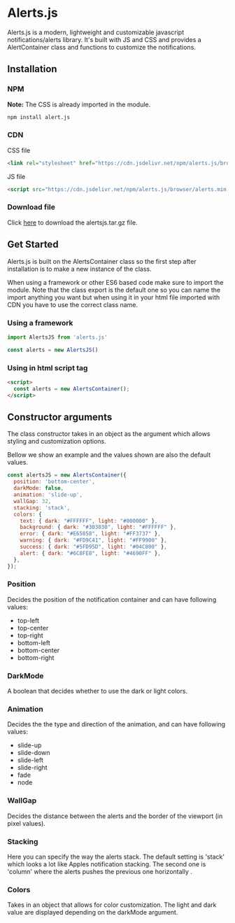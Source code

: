 # Alerts.js

Alerts.js is a modern, lightweight and customizable javascript notifications/alerts library. It's built with JS and CSS and provides a AlertContainer class and functions to customize the notifications.

## Installation

### NPM

**Note:** The CSS is already imported in the module.

```bash
npm install alert.js
```

### CDN

CSS file

```html
<link rel="stylesheet" href="https://cdn.jsdelivr.net/npm/alerts.js/browser/style.css" />
```

JS file

```html
<script src="https://cdn.jsdelivr.net/npm/alerts.js/browser/alerts.min.js"></script>
```

### Download file

Click <a href="https://github.com/gustav-evensson/alerts.js/raw/main/src/alertsjs.tar.gz" download>here</a> to download the alertsjs.tar.gz file.

## Get Started

Alerts.js is built on the AlertsContainer class so the first step after installation is to make a new instance of the class.

When using a framework or other ES6 based code make sure to import the module. Note that the class export is the default one so you can name the import anything you want but when using it in your html file imported with CDN you have to use the correct class name.

### Using a framework

```js
import AlertsJS from 'alerts.js'

const alerts = new AlertsJS()
```

### Using in html script tag

```html
<script>
  const alerts = new AlertsContainer();
</script>
```

## Constructor arguments

The class constructor takes in an object as the argument which allows styling and customization options.

Bellow we show an example and the values shown are also the default values.

```js
const alertsJS = new AlertsContainer({
  position: 'bottom-center',
  darkMode: false,
  animation: 'slide-up',
  wallGap: 32,
  stacking: 'stack',
  colors: {
    text: { dark: "#FFFFFF", light: "#000000" },
    background: { dark: "#303030", light: "#FFFFFF" },
    error: { dark: "#E65858", light: "#FF3737" },
    warning: { dark: "#FD9C41", light: "#FF9900" },
    success: { dark: "#5FD95D", light: "#04C800" },
    alert: { dark: "#6C8FE8", light: "#4690FF" },
  },
});
```

### Position

Decides the position of the notification container and can have following values:

- top-left
- top-center
- top-right
- bottom-left
- bottom-center
- bottom-right

### DarkMode

A boolean that decides whether to use the dark or light colors.

### Animation

Decides the the type and direction of the animation, and can have following values:

- slide-up
- slide-down
- slide-left
- slide-right
- fade
- node

### WallGap

Decides the distance between the alerts and the border of the viewport (in pixel values).

### Stacking

Here you can specify the way the alerts stack. The default setting is 'stack' which looks a lot like Apples notification stacking. The second one is 'column' where the alerts pushes the previous one horizontally .

### Colors

Takes in an object that allows for color customization. The light and dark value are displayed depending on the darkMode argument.
